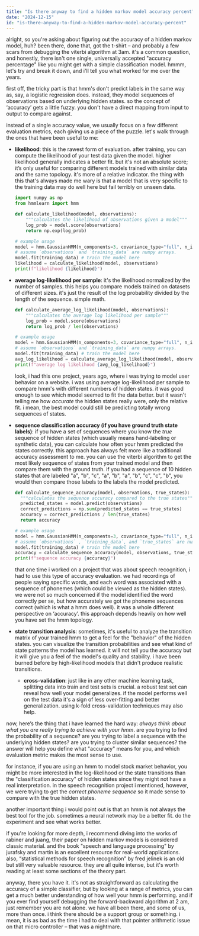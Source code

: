 ```yaml
---
title: "Is there anyway to find a hidden markov model accuracy percent?"
date: "2024-12-15"
id: "is-there-anyway-to-find-a-hidden-markov-model-accuracy-percent"
---
```


alright, so you're asking about figuring out the accuracy of a hidden markov model, huh? been there, done that, got the t-shirt – and probably a few scars from debugging the viterbi algorithm at 3am. it's a common question, and honestly, there isn't one single, universally accepted "accuracy percentage" like you might get with a simple classification model. hmmm, let's try and break it down, and i'll tell you what worked for me over the years.

first off, the tricky part is that hmm's don't predict labels in the same way as, say, a logistic regression does. instead, they model sequences of observations based on underlying hidden states. so the concept of ‘accuracy’ gets a little fuzzy. you don't have a direct mapping from input to output to compare against.

instead of a single accuracy value, we usually focus on a few different evaluation metrics, each giving us a piece of the puzzle. let's walk through the ones that have been useful to me:

*   **likelihood**: this is the rawest form of evaluation. after training, you can compute the likelihood of your test data given the model. higher likelihood generally indicates a better fit. but it's not an absolute score; it’s only useful for comparing different models trained with similar data and the same topology. it's more of a relative indicator. the thing with this that's always made me wary is that a model that is very specific to the training data may do well here but fail terribly on unseen data.

    ```python
    import numpy as np
    from hmmlearn import hmm

    def calculate_likelihood(model, observations):
        """calculates the likelihood of observations given a model"""
        log_prob = model.score(observations)
        return np.exp(log_prob)

    # example usage
    model = hmm.GaussianHMM(n_components=3, covariance_type="full", n_iter=100)
    # assume `observations` and `training_data` are numpy arrays.
    model.fit(training_data) # train the model here
    likelihood = calculate_likelihood(model, observations)
    print(f"likelihood {likelihood}")
    ```

*   **average log-likelihood per sample**: it's the likelihood normalized by the number of samples. this helps you compare models trained on datasets of different sizes. it's just the result of the log probability divided by the length of the sequence. simple math.

    ```python
    def calculate_average_log_likelihood(model, observations):
        """calculates the average log likelihood per sample"""
        log_prob = model.score(observations)
        return log_prob / len(observations)

    # example usage
    model = hmm.GaussianHMM(n_components=3, covariance_type="full", n_iter=100)
    # assume `observations` and `training_data` are numpy arrays.
    model.fit(training_data) # train the model here
    avg_log_likelihood = calculate_average_log_likelihood(model, observations)
    print(f"average log likelihood {avg_log_likelihood}")
    ```

    look, i had this one project, years ago, where i was trying to model user behavior on a website. i was using average log-likelihood per sample to compare hmm's with different numbers of hidden states. it was good enough to see which model seemed to fit the data better. but it wasn't telling me how *accurate* the hidden states really were, only the relative fit. i mean, the best model could still be predicting totally wrong sequences of states.

*   **sequence classification accuracy (if you have ground truth state labels)**: if you have a set of sequences where you know the *true* sequence of hidden states (which usually means hand-labeling or synthetic data), you can calculate how often your hmm predicted the states correctly. this approach has always felt more like a traditional accuracy assessment to me. you can use the viterbi algorithm to get the most likely sequence of states from your trained model and then compare them with the ground truth. if you had a sequence of 10 hidden states that are labeled "a", "b", "c", "a", "b", "a", "b", "c", "c", "b", you would then compare those labels to the labels the model predicted.

    ```python
    def calculate_sequence_accuracy(model, observations, true_states):
      """calculates the sequence accuracy compared to the true states"""
      predicted_states = model.predict(observations)
      correct_predictions = np.sum(predicted_states == true_states)
      accuracy = correct_predictions / len(true_states)
      return accuracy

    # example usage
    model = hmm.GaussianHMM(n_components=3, covariance_type="full", n_iter=100)
    # assume `observations` , `training_data`, and `true_states` are numpy arrays.
    model.fit(training_data) # train the model here
    accuracy = calculate_sequence_accuracy(model, observations, true_states)
    print(f"sequence accuracy {accuracy}")
    ```

    that one time i worked on a project that was about speech recognition, i had to use this type of accuracy evaluation. we had recordings of people saying specific words, and each word was associated with a sequence of phonemes (which could be viewed as the hidden states). we were not so much concerned if the model identified the word correctly per se, but how accurately we got the phoneme sequences correct (which is what a hmm does well). it was a whole different perspective on ‘accuracy’. this approach depends heavily on how well you have set the hmm topology.

*   **state transition analysis**: sometimes, it's useful to analyze the transition matrix of your trained hmm to get a feel for the "behavior" of the hidden states. you can visualize the transition probabilities and see what kind of state patterns the model has learned. it will not tell you the accuracy but it will give you a feel of the model's quality and stability. i have been burned before by high-likelihood models that didn't produce realistic transitions.

    *   **cross-validation**: just like in any other machine learning task, splitting data into train and test sets is crucial. a robust test set can reveal how well your model generalizes. if the model performs well on the test data it's a sign of less over-fitting and better generalization. using k-fold cross-validation techniques may also help.

now, here’s the thing that i have learned the hard way: *always think about what you are really trying to achieve with your hmm*. are you trying to find the probability of a sequence? are you trying to label a sequence with the underlying hidden states? are you trying to cluster similar sequences? the answer will help you define what "accuracy" means for you, and which evaluation metric makes the most sense to use.

for instance, if you are using an hmm to model stock market behavior, you might be more interested in the log-likelihood or the state transitions than the "classification accuracy" of hidden states since they might not have a real interpretation. in the speech recognition project i mentioned, however, we were trying to get the *correct phoneme sequence* so it made sense to compare with the true hidden states.

another important thing i would point out is that an hmm is not always the best tool for the job. sometimes a neural network may be a better fit. do the experiment and see what works better.

if you're looking for more depth, i recommend diving into the works of rabiner and juang, their paper on hidden markov models is considered classic material. and the book "speech and language processing" by jurafsky and martin is an excellent resource for real-world applications. also, “statistical methods for speech recognition” by fred jelinek is an old but still very valuable resource. they are all quite intense, but it's worth reading at least some sections of the theory part.

anyway, there you have it. it's not as straightforward as calculating the accuracy of a simple classifier, but by looking at a range of metrics, you can get a much better understanding of how well your hmm is performing. and if you ever find yourself debugging the forward-backward algorithm at 2 am, just remember you are not alone. we have all been there, and some of us, more than once. i think there should be a support group or something. i mean, it is as bad as the time i had to deal with that pointer arithmetic issue on that micro controller – that was a nightmare.
